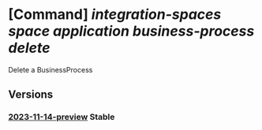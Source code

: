 # [Command] _integration-spaces space application business-process delete_

Delete a BusinessProcess

## Versions

### [2023-11-14-preview](/Resources/mgmt-plane/L3N1YnNjcmlwdGlvbnMve30vcmVzb3VyY2Vncm91cHMve30vcHJvdmlkZXJzL21pY3Jvc29mdC5pbnRlZ3JhdGlvbnNwYWNlcy9zcGFjZXMve30vYXBwbGljYXRpb25zL3t9L2J1c2luZXNzcHJvY2Vzc2VzL3t9/2023-11-14-preview.xml) **Stable**

<!-- mgmt-plane /subscriptions/{}/resourcegroups/{}/providers/microsoft.integrationspaces/spaces/{}/applications/{}/businessprocesses/{} 2023-11-14-preview -->

